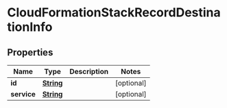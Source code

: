 

# CloudFormationStackRecordDestinationInfo


## Properties

| Name | Type | Description | Notes |
|------------ | ------------- | ------------- | -------------|
|**id** | [**String**](String.md) |  |  [optional] |
|**service** | [**String**](String.md) |  |  [optional] |




